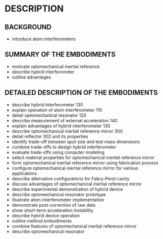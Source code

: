 # DESCRIPTION

## BACKGROUND

- introduce atom interferometers

## SUMMARY OF THE EMBODIMENTS

- motivate optomechanical inertial reference
- describe hybrid interferometer
- outline advantages

## DETAILED DESCRIPTION OF THE EMBODIMENTS

- describe hybrid interferometer 130
- explain operation of atom interferometer 110
- detail optomechanical resonator 120
- describe measurement of external acceleration 140
- explain advantages of hybrid interferometer 130
- describe optomechanical inertial reference mirror 300
- detail reflector 302 and its properties
- identify trade-off between spot size and test mass dimensions
- combine trade-offs to design hybrid interferometer
- evaluate trade-offs using computer modeling
- select material properties for optomechanical inertial reference mirror
- form optomechanical inertial reference mirror using fabrication process
- configure optomechanical inertial reference mirror for various applications
- describe alternative configurations for Fabry-Perot cavity
- discuss advantages of optomechanical inertial reference mirror
- describe experimental demonstration of hybrid device
- describe optomechanical resonator prototype
- illustrate atom interferometer implementation
- demonstrate post-correction of raw data
- show short-term acceleration instability
- describe hybrid device operation
- outline method embodiments
- combine features of optomechanical inertial reference mirror
- describe optomechanical resonator

